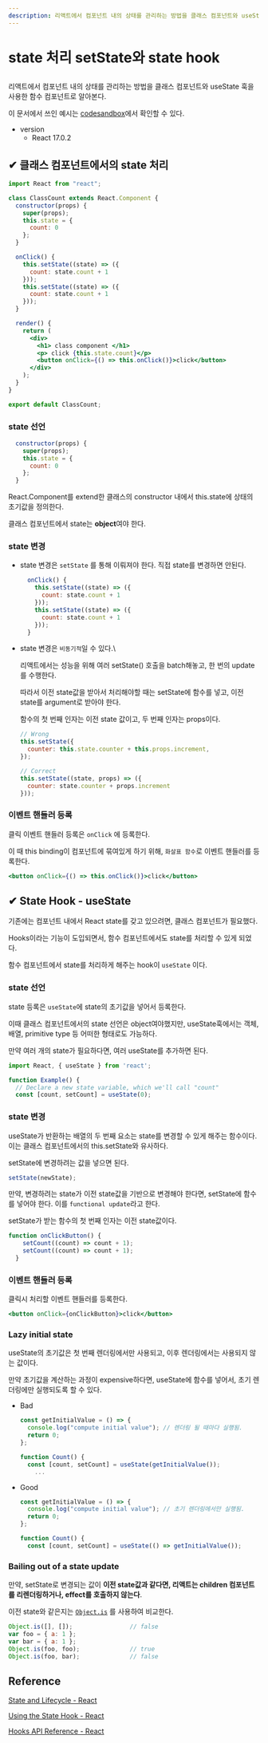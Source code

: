 ```yaml
---
description: 리액트에서 컴포넌트 내의 상태를 관리하는 방법을 클래스 컴포넌트와 useState 훅을 사용한 함수 컴포넌트로 알아본다.
---
```


# state 처리 setState와 state hook

##

리액트에서 컴포넌트 내의 상태를 관리하는 방법을 클래스 컴포넌트와 useState 훅을 사용한 함수 컴포넌트로 알아본다.

이 문서에서 쓰인 예시는 [codesandbox](https://codesandbox.io/s/study-react-17-vtpcy?file=/src/App.js)에서 확인할 수 있다.

* version
  * React 17.0.2

## ✔ 클래스 컴포넌트에서의 state 처리

```jsx
import React from "react";

class ClassCount extends React.Component {
  constructor(props) {
    super(props);
    this.state = {
      count: 0
    };
  }

  onClick() {
    this.setState((state) => ({
      count: state.count + 1
    }));
    this.setState((state) => ({
      count: state.count + 1
    }));
  }

  render() {
    return (
      <div>
        <h1> class component </h1>
        <p> click {this.state.count}</p>
        <button onClick={() => this.onClick()}>click</button>
      </div>
    );
  }
}

export default ClassCount;
```

### state 선언

```jsx
  constructor(props) {
    super(props);
    this.state = {
      count: 0
    };
  }
```

React.Component를 extend한 클래스의 constructor 내에서 this.state에 상태의 초기값을 정의한다.

클래스 컴포넌트에서 state는 **object**여야 한다.

### state 변경

*   state 변경은 `setState` 를 통해 이뤄져야 한다. 직접 state를 변경하면 안된다.

    ```jsx
      onClick() {
        this.setState((state) => ({
          count: state.count + 1
        }));
        this.setState((state) => ({
          count: state.count + 1
        }));
      }
    ```
*   state 변경은 `비동기적`일 수 있다.\


    리액트에서는 성능을 위해 여러 setState() 호출을 batch해놓고, 한 번의 update를 수행한다.

    따라서 이전 state값을 받아서 처리해야할 때는 setState에 함수를 넣고, 이전 state를 argument로 받아야 한다.

    함수의 첫 번째 인자는 이전 state 값이고, 두 번째 인자는 props이다.

    ```jsx
    // Wrong
    this.setState({
      counter: this.state.counter + this.props.increment,
    });

    // Correct
    this.setState((state, props) => ({
      counter: state.counter + props.increment
    }));
    ```

### 이벤트 핸들러 등록

클릭 이벤트 핸들러 등록은 `onClick` 에 등록한다.

이 때 this binding이 컴포넌트에 묶여있게 하기 위해, `화살표 함수`로 이벤트 핸들러를 등록한다.

```jsx
<button onClick={() => this.onClick()}>click</button>
```

## ✔ State Hook - useState

기존에는 컴포넌트 내에서 React state를 갖고 있으려면, 클래스 컴포넌트가 필요했다.

Hooks이라는 기능이 도입되면서, 함수 컴포넌트에서도 state를 처리할 수 있게 되었다.

함수 컴포넌트에서 state를 처리하게 해주는 hook이 `useState` 이다.

### state 선언

state 등록은 `useState`에 state의 초기값을 넣어서 등록한다.

이때 클래스 컴포넌트에서의 state 선언은 object여야했지만, useState훅에서는 객체, 배열, primitive type 등 어떠한 형태로도 가능하다.

만약 여러 개의 state가 필요하다면, 여러 useState를 추가하면 된다.

```jsx
import React, { useState } from 'react';

function Example() {
  // Declare a new state variable, which we'll call "count"
  const [count, setCount] = useState(0);
```

### state 변경

useState가 반환하는 배열의 두 번째 요소는 state를 변경할 수 있게 해주는 함수이다. 이는 클래스 컴포넌트에서의 this.setState와 유사하다.

setState에 변경하려는 값을 넣으면 된다.

```jsx
setState(newState);
```

만약, 변경하려는 state가 이전 state값을 기반으로 변경해야 한다면, setState에 함수를 넣어야 한다. 이를 `functional update`라고 한다.

setState가 받는 함수의 첫 번째 인자는 이전 state값이다.

```jsx
function onClickButton() {
    setCount((count) => count + 1);
    setCount((count) => count + 1);
  }
```

### 이벤트 핸들러 등록

클릭시 처리할 이벤트 핸들러를 등록한다.

```jsx
<button onClick={onClickButton}>click</button>
```

### Lazy initial state

useState의 초기값은 첫 번째 렌더링에서만 사용되고, 이후 렌더링에서는 사용되지 않는 값이다.

만약 초기값을 계산하는 과정이 expensive하다면, useState에 함수를 넣어서, 초기 렌더링에만 실행되도록 할 수 있다.

*   Bad

    ```jsx
    const getInitialValue = () => {
      console.log("compute initial value"); // 렌더링 될 때마다 실행됨.
      return 0;
    };

    function Count() {
      const [count, setCount] = useState(getInitialValue());
    	...
    ```
*   Good

    ```jsx
    const getInitialValue = () => {
      console.log("compute initial value"); // 초기 렌더링에서만 실행됨.
      return 0;
    };

    function Count() {
      const [count, setCount] = useState(() => getInitialValue());
    ```

### Bailing out of a state update

만약, setState로 변경되는 값이 **이전 state값과 같다면, 리액트는 children 컴포넌트를 리렌더링하거나, effect를 호출하지 않는다**.

이전 state와 같은지는 [`Object.is`](https://developer.mozilla.org/en-US/docs/Web/JavaScript/Reference/Global\_Objects/Object/is#description) 를 사용하여 비교한다.

```jsx
Object.is([], []);                // false
var foo = { a: 1 };
var bar = { a: 1 };
Object.is(foo, foo);              // true
Object.is(foo, bar);              // false
```

## Reference

[State and Lifecycle - React](https://reactjs.org/docs/state-and-lifecycle.html)

[Using the State Hook - React](https://reactjs.org/docs/hooks-state.html)

[Hooks API Reference - React](https://reactjs.org/docs/hooks-reference.html#usestate)
